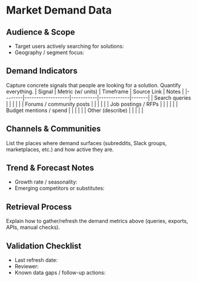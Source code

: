# Market Demand Data

## Audience & Scope
- Target users actively searching for solutions:
- Geography / segment focus:

## Demand Indicators
Capture concrete signals that people are looking for a solution. Quantify everything.
| Signal | Metric (w/ units) | Timeframe | Source Link | Notes |
|--------|-------------------|-----------|-------------|-------|
| Search queries |                   |           |             |       |
| Forums / community posts |          |           |             |       |
| Job postings / RFPs |             |           |             |       |
| Budget mentions / spend |         |           |             |       |
| Other (describe) |               |           |             |       |

## Channels & Communities
List the places where demand surfaces (subreddits, Slack groups, marketplaces, etc.) and how active they are.

## Trend & Forecast Notes
- Growth rate / seasonality:
- Emerging competitors or substitutes:

## Retrieval Process
Explain how to gather/refresh the demand metrics above (queries, exports, APIs, manual checks).

## Validation Checklist
- Last refresh date:
- Reviewer:
- Known data gaps / follow-up actions:

